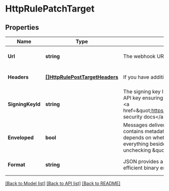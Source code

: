 # HttpRulePatchTarget

## Properties
Name | Type | Description | Notes
------------ | ------------- | ------------- | -------------
**Url** | **string** | The webhook URL that Ably will POST events to. | [optional] [default to null]
**Headers** | [**[]HttpRulePostTargetHeaders**](http_rule_post_target_headers.md) | If you have additional information to send, you&#x27;ll need to include the relevant headers. | [optional] [default to null]
**SigningKeyId** | **string** | The signing key ID for use in &#x60;batch&#x60; mode. Ably will optionally sign the payload using an API key ensuring your servers can validate the payload using the private API key. See the &lt;a href&#x3D;\&quot;https://ably.com/documentation/general/events#security\&quot;&gt;webhook security docs&lt;/a&gt; for more information. | [optional] [default to null]
**Enveloped** | **bool** | Messages delivered through Reactor are wrapped in an Ably envelope by default that contains metadata about the message and its payload. The form of the envelope depends on whether it is part of a Webhook/Function or a Queue/Firehose rule. For everything besides Webhooks, you can ensure you only get the raw payload by unchecking \&quot;Enveloped\&quot; when setting up the rule. | [optional] [default to null]
**Format** | **string** | JSON provides a simpler text-based encoding, whereas MsgPack provides a more efficient binary encoding. | [optional] [default to null]

[[Back to Model list]](../README.md#documentation-for-models) [[Back to API list]](../README.md#documentation-for-api-endpoints) [[Back to README]](../README.md)

